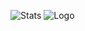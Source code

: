 ![Stats](https://github-readme-stats.vercel.app/api?username=NeGomik&show_icons=true&theme=dark)
<img src="[https://media.giphy.com/media/mDwsxeKMwqdpe/giphy.gif](https://tenor.com/view/anime-discord-gif-22142013)" alt="Logo">



